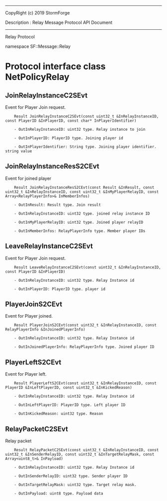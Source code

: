 ﻿***
 
 CopyRight (c) 2019 StormForge
 
 Description : Relay Message Protocol API Document

***



Relay Protocol

namespace SF::Message::Relay


# Protocol interface class NetPolicyRelay
## JoinRelayInstanceC2SEvt
Event for Player Join request.

        Result JoinRelayInstanceC2SEvt(const uint32_t &InRelayInstanceID, const PlayerID &InPlayerID, const char* InPlayerIdentifier)

		- OutInRelayInstanceID: uint32 type. Relay instance to join

		- OutInPlayerID: PlayerID type. Joining player id

		- OutInPlayerIdentifier: String type. Joining player identifier. string value


## JoinRelayInstanceResS2CEvt
Event for joined player

        Result JoinRelayInstanceResS2CEvt(const Result &InResult, const uint32_t &InRelayInstanceID, const uint32_t &InMyPlayerRelayID, const Array<RelayPlayerInfo>& InMemberInfos)

		- OutInResult: Result type. Join result

		- OutInRelayInstanceID: uint32 type. joined relay instance ID

		- OutInMyPlayerRelayID: uint32 type. Joined player relayID

		- OutInMemberInfos: RelayPlayerInfo type. Member player IDs


## LeaveRelayInstanceC2SEvt
Event for Player Join request.

        Result LeaveRelayInstanceC2SEvt(const uint32_t &InRelayInstanceID, const PlayerID &InPlayerID)

		- OutInRelayInstanceID: uint32 type. Relay Instance id

		- OutInPlayerID: PlayerID type. player id


## PlayerJoinS2CEvt
Event for Player joined.

        Result PlayerJoinS2CEvt(const uint32_t &InRelayInstanceID, const RelayPlayerInfo &InJoinedPlayerInfo)

		- OutInRelayInstanceID: uint32 type. Relay Instance id

		- OutInJoinedPlayerInfo: RelayPlayerInfo type. Joined player ID


## PlayerLeftS2CEvt
Event for Player left.

        Result PlayerLeftS2CEvt(const uint32_t &InRelayInstanceID, const PlayerID &InLeftPlayerID, const uint32_t &InKickedReason)

		- OutInRelayInstanceID: uint32 type. Relay Instance id

		- OutInLeftPlayerID: PlayerID type. Left player ID

		- OutInKickedReason: uint32 type. Reason


## RelayPacketC2SEvt
Relay packet

        Result RelayPacketC2SEvt(const uint32_t &InRelayInstanceID, const uint32_t &InSenderRelayID, const uint32_t &InTargetRelayMask, const Array<uint8_t>& InPayload)

		- OutInRelayInstanceID: uint32 type. Relay Instance id

		- OutInSenderRelayID: uint32 type. Sender player ID

		- OutInTargetRelayMask: uint32 type. Target relay mask.

		- OutInPayload: uint8 type. Payload data








